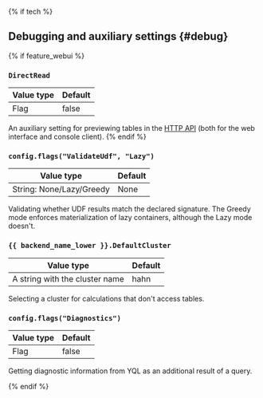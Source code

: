 {% if tech %}

## Debugging and auxiliary settings {#debug}

{% if feature_webui %}

### `DirectRead`

| Value type | Default |
| --- | --- |
| Flag | false |

An auxiliary setting for previewing tables in the [HTTP API](../../../interfaces/http.md) (both for the web interface and console client).
{% endif %}

### `config.flags("ValidateUdf", "Lazy")`

| Value type | Default |
| --- | --- |
| String: None/Lazy/Greedy | None |

Validating whether UDF results match the declared signature. The Greedy mode enforces materialization of lazy containers, although the Lazy mode doesn't.

### `{{ backend_name_lower }}.DefaultCluster`

| Value type | Default |
| --- | --- |
| A string with the cluster name | hahn |

Selecting a cluster for calculations that don't access tables.

### `config.flags("Diagnostics")`

| Value type | Default |
| --- | --- |
| Flag | false |

Getting diagnostic information from YQL as an additional result of a query.

{% endif %}

